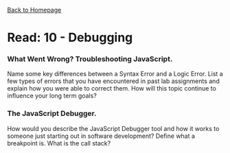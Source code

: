 [Back to Homepage](https://alysondorfman.github.io/reading-notes/)

# Read: 10 - Debugging

### What Went Wrong? Troubleshooting JavaScript.

Name some key differences between a Syntax Error and a Logic Error.
List a few types of errors that you have encountered in past lab assignments and explain how you were able to correct them.
How will this topic continue to influence your long term goals?

### The JavaScript Debugger.

How would you describe the JavaScript Debugger tool and how it works to someone just starting out in software development?
Define what a breakpoint is.
What is the call stack?